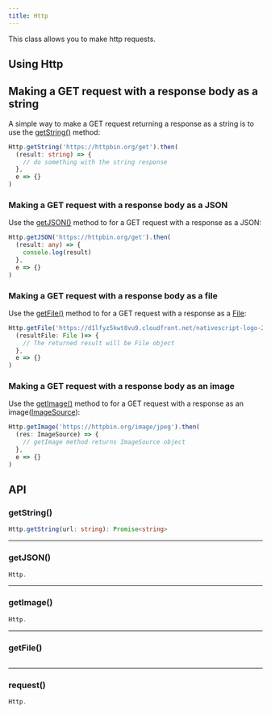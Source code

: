 ```yaml
---
title: Http
---
```

<!-- TODO: Add links -->
This class allows you to make http requests.


## Using Http

## Making a GET request with a response body as a string

A simple way to make a GET request returning a response as a string is to use the [getString()](#getstring) method:

```ts
Http.getString('https://httpbin.org/get').then(
  (result: string) => {
    // do something with the string response
  },
  e => {}
)
```

### Making a GET request with a response body as a JSON

Use the [getJSON()](#getjson) method to for a GET request with a response as a JSON:

```ts
Http.getJSON('https://httpbin.org/get').then(
  (result: any) => {
    console.log(result)
  },
  e => {}
)
```

### Making a GET request with a response body as a file

Use the [getFile()](#getfile) method to for a GET request with a response as a [File]():

```ts
Http.getFile('https://d1lfyz5kwt8vu9.cloudfront.net/nativescript-logo-2021.png').then(
  (resultFile: File )=> {
    // The returned result will be File object
  },
  e => {}
)
```

### Making a GET request with a response body as an image

Use the [getImage()](#getimage) method to for a GET request with a response as an image([ImageSource]()):

```ts
Http.getImage('https://httpbin.org/image/jpeg').then(
  (res: ImageSource) => {
    // getImage method returns ImageSource object
  },
  e => {}
)
```


## API

### getString()

```ts
Http.getString(url: string): Promise<string>

```

---
### getJSON()

```ts
Http.
```

---

### getImage()
```ts
Http.
```

---

### getFile()
```ts
```

---

### request()
```ts
Http.
```